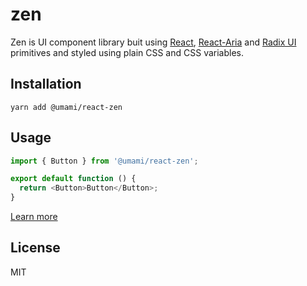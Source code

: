 # zen

Zen is UI component library buit using [React](https://react.dev/), 
[React-Aria](https://react-spectrum.adobe.com/react-aria/) and 
[Radix UI](https://www.radix-ui.com/primitives)
primitives and styled using plain CSS and CSS variables.

## Installation

```shell
yarn add @umami/react-zen
```

## Usage

```javascript
import { Button } from '@umami/react-zen';

export default function () {
  return <Button>Button</Button>;
}
```

[Learn more](https://zen.umami.is/docs)

## License

MIT

